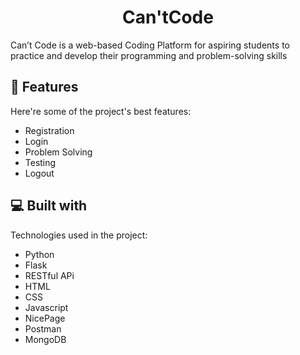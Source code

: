 <h1 align="center" id="title">Can'tCode</h1>

<p id="description">Can’t Code is a web-based Coding Platform for aspiring students to practice and develop their programming and problem-solving skills</p>  
  
<h2>🧐 Features</h2>

Here're some of the project's best features:

*   Registration
*   Login
*   Problem Solving
*   Testing
*   Logout

  
  
<h2>💻 Built with</h2>

Technologies used in the project:

*   Python
*   Flask
*   RESTful APi
*   HTML
*   CSS
*   Javascript
*   NicePage
*   Postman
*   MongoDB
